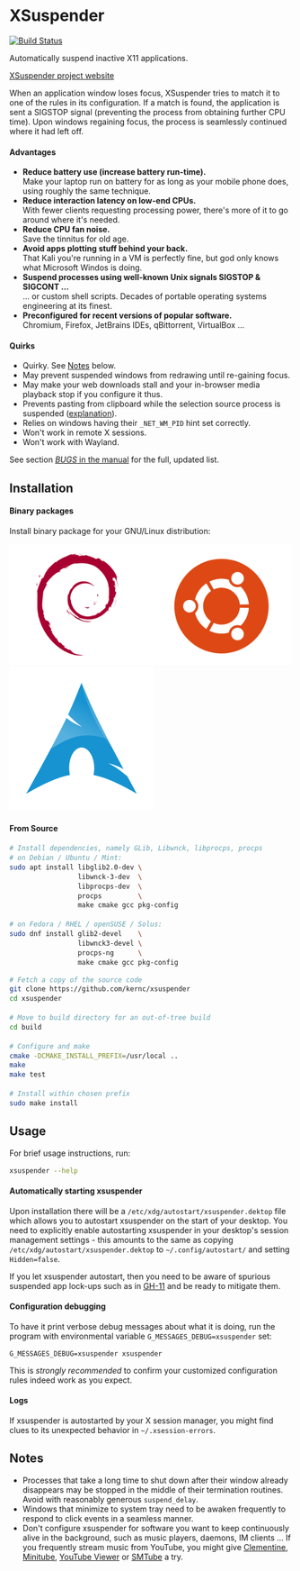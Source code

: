 XSuspender
==========
[![Build Status](https://img.shields.io/github/actions/workflow/status/kernc/xsuspender/ci.yml?branch=master&style=for-the-badge)](https://github.com/kernc/xsuspender/actions)

Automatically suspend inactive X11 applications.

[XSuspender project website](https://kernc.github.io/xsuspender/)

When an application window loses focus, XSuspender tries to match it to
one of the rules in its configuration. If a match is found, the
application is sent a SIGSTOP signal (preventing the process from obtaining
further CPU time). Upon windows regaining focus, the process is seamlessly
continued where it had left off.

#### Advantages

* **Reduce battery use (increase battery run-time).**  
  Make your laptop run on battery for as long as your mobile phone does,
  using roughly the same technique.
* **Reduce interaction latency on low-end CPUs.**  
  With fewer clients requesting processing power, there's more of it to go
  around where it's needed.
* **Reduce CPU fan noise.**  
  Save the tinnitus for old age.
* **Avoid apps plotting stuff behind your back.**  
  That Kali you're running in a VM is perfectly fine, but god
  only knows what Microsoft Windos is doing.
* **Suspend processes using well-known Unix signals SIGSTOP & SIGCONT ...**  
  ... or custom shell scripts. Decades of portable operating systems
  engineering at its finest.
* **Preconfigured for recent versions of popular software.**  
  Chromium, Firefox, JetBrains IDEs, qBittorrent, VirtualBox ...

#### Quirks

* Quirky. See [Notes] below.
* May prevent suspended windows from redrawing until re-gaining focus.
* May make your web downloads stall and your in-browser media
  playback stop if you configure it thus.
* Prevents pasting from clipboard while the selection source process
  is suspended
  ([explanation](https://unix.stackexchange.com/questions/316715/xclip-works-differently-in-interactive-and-non-interactive-shells/316890#316890)).
* Relies on windows having their `_NET_WM_PID` hint set correctly.
* Won't work in remote X sessions.
* Won't work with Wayland.

See section [_BUGS_ in the manual] for the full, updated list.

[_BUGS_ in the manual]: https://kernc.github.io/xsuspender/xsuspender.1.html#BUGS


Installation
------------

#### Binary packages

Install binary package for your GNU/Linux distribution:

[![Debian, Ubuntu](doc/debian_ubuntu.svg)](https://software.opensuse.org//download.html?project=home%3Akernc%3Axsuspender&package=xsuspender)
[![Arch Linux](doc/arch.svg)](https://aur.archlinux.org/packages/xsuspender-git/)


#### From Source

```bash
# Install dependencies, namely GLib, Libwnck, libprocps, procps
# on Debian / Ubuntu / Mint:
sudo apt install libglib2.0-dev \
                 libwnck-3-dev  \
                 libprocps-dev  \
                 procps         \
                 make cmake gcc pkg-config

# on Fedora / RHEL / openSUSE / Solus:
sudo dnf install glib2-devel    \
                 libwnck3-devel \
                 procps-ng      \
                 make cmake gcc pkg-config
```

```bash
# Fetch a copy of the source code
git clone https://github.com/kernc/xsuspender
cd xsuspender

# Move to build directory for an out-of-tree build
cd build

# Configure and make
cmake -DCMAKE_INSTALL_PREFIX=/usr/local ..
make
make test

# Install within chosen prefix
sudo make install
```

Usage
-----
For brief usage instructions, run:

```bash
xsuspender --help
```

#### Automatically starting xsuspender

Upon installation there will be a `/etc/xdg/autostart/xsuspender.dektop`
file which allows you to autostart xsuspender on the start of your
desktop. You need to explicitly enable autostarting xsuspender in your
desktop's session management settings - this amounts to the same as copying
`/etc/xdg/autostart/xsuspender.dektop` to `~/.config/autostart/` and setting
`Hidden=false`.

If you let xsuspender autostart, then you need to be aware of spurious
suspended app lock-ups such as in [GH-11](https://github.com/kernc/xsuspender/issues/11)
and be ready to mitigate them.
 
#### Configuration debugging

To have it print verbose debug messages about what it is doing, run the
program with environmental variable `G_MESSAGES_DEBUG=xsuspender` set:

    G_MESSAGES_DEBUG=xsuspender xsuspender

This is _strongly recommended_ to confirm your customized configuration
rules indeed work as you expect.

#### Logs

If xsuspender is autostarted by your X session manager, you might find clues
to its unexpected behavior in `~/.xsession-errors`.

Notes
-----
[Notes]: #notes

* Processes that take a long time to shut down after their window already
  disappears may be stopped in the middle of their termination routines.
  Avoid with reasonably generous `suspend_delay`.
* Windows that minimize to system tray need to be awaken frequently to
  respond to click events in a seamless manner.
* Don't configure xsuspender for software you want to keep continuously alive
  in the background, such as music players, daemons, IM clients ... If you
  frequently stream music from YouTube, you might give
  [Clementine], [Minitube], [YouTube Viewer] or [SMTube] a try.
  
[Clementine]: https://www.clementine-player.org
[Minitube]: https://flavio.tordini.org/minitube
[YouTube Viewer]: https://github.com/trizen/youtube-viewer
[SMTube]: https://www.smtube.org
